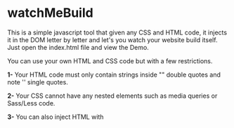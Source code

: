 # watchMeBuild

This is a simple javascript tool that given any CSS and HTML code, it injects it in the DOM letter by letter and let's you watch your website build itself.
Just open the index.html file and view the Demo.


You can use your own HTML and CSS code but with a few restrictions.

**1-** Your HTML code must only contain strings inside "" double quotes and note '' single quotes.

**2-** Your CSS cannot have any nested elements such as media queries or Sass/Less code.

**3-** You can also inject HTML with <script> tag inside but keep in mind that a condition must be added inside your script tag to only allow it to run once and cannot manipulate the DOM till code injection is complete.

**4-** HTML tags that don't have closing tags might affect the indentation of the code wrriten.
